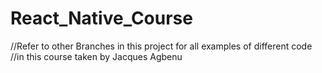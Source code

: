 # React_Native_Course

//Refer to other Branches in this project for all examples of different code
//in this course taken by Jacques Agbenu
